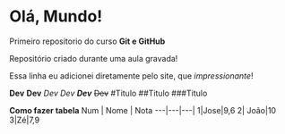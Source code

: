 # Olá, Mundo!
 Primeiro repositorio do curso **Git e GitHub**

 Repositório criado durante uma aula gravada!

 Essa linha eu adicionei diretamente pelo site, que *impressionante*!

**Dev**  __Dev__ 
*Dev* _Dev_
__*Dev*__
~~Dev~~
#Titulo
##Titulo
###Titulo

**Como fazer tabela**
Num | Nome | Nota
---|---|---|
1|Jose|9,6
2| João|10
3|Zé|7,9



